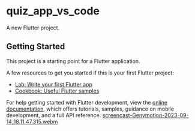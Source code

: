 # quiz_app_vs_code

A new Flutter project.

## Getting Started

This project is a starting point for a Flutter application.

A few resources to get you started if this is your first Flutter project:

- [Lab: Write your first Flutter app](https://docs.flutter.dev/get-started/codelab)
- [Cookbook: Useful Flutter samples](https://docs.flutter.dev/cookbook)

For help getting started with Flutter development, view the
[online documentation](https://docs.flutter.dev/), which offers tutorials,
samples, guidance on mobile development, and a full API reference.
[screencast-Genymotion-2023-09-14_18.11.47.315.webm](https://github.com/Ahmed1092002/quiz_app_task/assets/112315071/9aefb581-1e49-4be5-8205-5d2943bca991)
